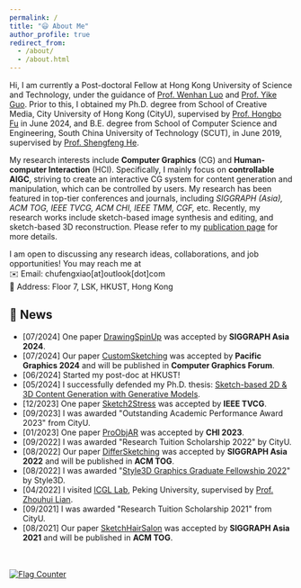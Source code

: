 ```yaml
---
permalink: /
title: "😃 About Me" 
author_profile: true
redirect_from: 
  - /about/
  - /about.html
---
```


Hi, I am currently a Post-doctoral Fellow at Hong Kong University of Science and Technology, under the guidance of [Prof. Wenhan Luo](https://whluo.github.io/) and [Prof. Yike Guo](https://cse.hkust.edu.hk/admin/people/faculty/profile/yikeguo). Prior to this, I obtained my Ph.D. degree from School of Creative Media, City University of Hong Kong (CityU), supervised by [Prof. Hongbo Fu](https://hongbofu.people.ust.hk/) in June 2024, and B.E. degree from School of Computer Science and Engineering, South China University of Technology (SCUT), in June 2019, supervised by [Prof. Shengfeng He](http://www.shengfenghe.com/).

My research interests include **Computer Graphics** (CG) and **Human-computer Interaction** (HCI). Specifically, I mainly focus on **controllable AIGC**, striving to create an interactive CG system for content generation and manipulation, which can be controlled by users. My research has been featured in top-tier conferences and journals, including *SIGGRAPH (Asia), ACM TOG, IEEE TVCG, ACM CHI, IEEE TMM, CGF,* etc. Recently, my research works include sketch-based image synthesis and editing, and sketch-based 3D reconstruction. Please refer to my [publication page](https://chufengxiao.github.io/publications/) for more details. 

I am open to discussing any research ideas, collaborations, and job opportunities! You may reach me at \
✉️ Email: chufengxiao[at]outlook[dot]com \
🏤 Address: Floor 7, LSK, HKUST, Hong Kong

🎉 News
------
* [07/2024] One paper [DrawingSpinUp](https://lordliang.github.io/DrawingSpinUp/) was accepted by **SIGGRAPH Asia 2024**.
* [07/2024] Our paper [CustomSketching](https://arxiv.org/abs/2402.17624) was accepted by **Pacific Graphics 2024** and will be published in **Computer Graphics Forum**.
* [06/2024] Started my post-doc at HKUST!
* [05/2024] I successfully defended my Ph.D. thesis: [Sketch-based 2D & 3D Content Generation with Generative Models](https://scholars.cityu.edu.hk/en/theses/sketchbased-2d--3d-content-generation-with-generative-models(4024a0c3-bc6a-4195-9070-523a758d6e03).html).
* [12/2023] One paper [Sketch2Stress](https://dengyuhk.github.io/Sketch2Stress/) was accepted by **IEEE TVCG**.
* [09/2023] I was awarded "Outstanding Academic Performance Award 2023" from CityU.
* [01/2023] One paper [ProObjAR](https://sweb.cityu.edu.hk/hongbofu/doc/ProObjAR_CHI2023.pdf) was accepted by **CHI 2023**.
* [09/2022] I was awarded "Research Tuition Scholarship 2022" by CityU.
* [08/2022] Our paper [DifferSketching](https://chufengxiao.github.io/DifferSketching/) was accepted by **SIGGRAPH Asia 2022** and will be published in **ACM TOG**.
* [08/2022] I was awarded "[Style3D Graphics Graduate Fellowship 2022](https://www.linctex.com/aboutus/fellowship)" by Style3D.
* [04/2022] I visited [ICGL Lab](http://igcl.pku.edu.cn/igcl/), Peking University, supervised by [Prof. Zhouhui Lian](https://www.icst.pku.edu.cn/zlian/).
* [09/2021] I was awarded "Research Tuition Scholarship 2021" from CityU.
* [08/2021] Our paper [SketchHairSalon](https://chufengxiao.github.io/SketchHairSalon/) was accepted by **SIGGRAPH Asia 2021** and will be published in **ACM TOG**.

<br/>
<br/>
<a href="https://info.flagcounter.com/OTpm"><img src="https://s01.flagcounter.com/count2/OTpm/bg_FFFFFF/txt_000000/border_CCCCCC/columns_2/maxflags_10/viewers_0/labels_0/pageviews_1/flags_0/percent_0/" alt="Flag Counter" border="0"></a>
